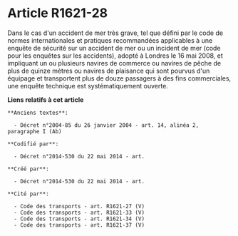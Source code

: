 # Article R1621-28

Dans le cas d'un accident de mer très grave, tel que défini par le code de normes internationales et pratiques recommandées
applicables à une enquête de sécurité sur un accident de mer ou un incident de mer (code pour les enquêtes sur les
accidents), adopté à Londres le 16 mai 2008, et impliquant un ou plusieurs navires de commerce ou navires de pêche de plus de
quinze mètres ou navires de plaisance qui sont pourvus d'un équipage et transportent plus de douze passagers à des fins
commerciales, une enquête technique est systématiquement ouverte.

**Liens relatifs à cet article**

	**Anciens textes**:

	  - Décret n°2004-85 du 26 janvier 2004 - art. 14, alinéa 2, paragraphe I (Ab)

	**Codifié par**:

	  - Décret n°2014-530 du 22 mai 2014 - art.

	**Créé par**:

	  - Décret n°2014-530 du 22 mai 2014 - art.

	**Cité par**:

	  - Code des transports - art. R1621-27 (V)
	  - Code des transports - art. R1621-33 (V)
	  - Code des transports - art. R1621-34 (V)
	  - Code des transports - art. R1621-37 (V)
